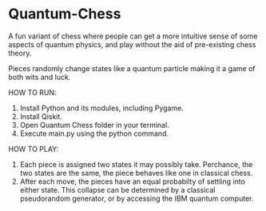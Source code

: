 # Quantum-Chess
 
A fun variant of chess where people can get a more intuitive sense of some aspects of quantum physics, and play without the aid of pre-existing chess theory.

Pieces randomly change states like a quantum particle making it a game of both wits and luck.

HOW TO RUN:
1. Install Python and its modules, including Pygame.
2. Install Qiskit.
3. Open Quantum Chess folder in your terminal.
4. Execute main.py using the python command.

HOW TO PLAY:
1. Each piece is assigned two states it may possibly take. Perchance, the two states are the same, the piece behaves like one in classical chess.
2. After each move, the pieces have an equal probabilty of settling into either state. This collapse can be determined by a classical pseudorandom generator, or by accessing the IBM quantum computer.